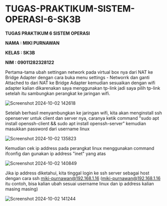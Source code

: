 # TUGAS-PRAKTIKUM-SISTEM-OPERASI-6-SK3B
**TUGAS PRAKTIKUM 6 SISTEM OPERASI**

**NAMA : MIKI PURNAWAN**

**KELAS : SK3B**

**NIM : 09011282328122**

Pertama-tama ubah settingan network pada virtual box nya dari NAT ke Bridge Adapter dengan cara buka menu settings - Networrk dan ganti Attached to dari NAT ke Bridge Adapter kemudian sesuaikan dengan wifi adapter kalian dikarenakan saya menggunakan tp-link jadi saya pilih tp-link setelah itu sambungkan perangkat ke jaringan wifi.

![Screenshot 2024-10-02 142618](https://github.com/user-attachments/assets/60dc1024-5c8c-4b41-a088-21e570c1e0df)

Setelah berhasil menyambungkan ke jaringan wifi, kita akan menginstall ssh openserver untuk client dan server nya, caranya ketik command "sudo apt install openssh-client && sudo apt install openssh-server" kemudian masukkan password dari username linux 

![Screenshot 2024-10-02 135823](https://github.com/user-attachments/assets/57133771-01b3-4a46-a2f7-ab986834a20c)

Kemudian cek ip address pada perangkat linux menggunakan command ifconfig dan gunakan ip address "inet" yang atas

![Screenshot 2024-10-02 140849](https://github.com/user-attachments/assets/17d04457-85ec-4b96-8207-c2677c845a18)

Jika ip address diketahui, kita tinggal login ke ssh server sebagai host dengan cara ssh miki-purnawan@192.168.1.16 (miki-purnawan@192.168.1.16 itu contoh, bisa kalian ubah sesuai username linux dan ip address kalian masing masing)

![Screenshot 2024-10-02 141244](https://github.com/user-attachments/assets/a370b5ed-6aa6-4f74-84bd-bf978d858be5)
